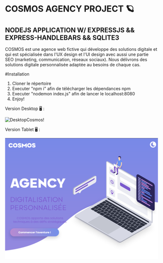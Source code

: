 # **COSMOS AGENCY PROJECT 🪐**
## NODEJS APPLICATION W/ EXPRESSJS && EXPRESS-HANDLEBARS && SQLITE3

COSMOS est une agence web fictive qui développe des solutions digitale et qui est spécialisée dans l'UX design et l'UI design avec aussi une partie SEO (marketing, communication, réseaux sociaux).
Nous délivrons des solutions digitale personnalisée adaptée au besoins de chaque cas. 

#Installation 

1) Cloner le répertoire 
2) Executer "npm i" afin de télécharger les dépendances npm 
3) Executer "nodemon index.js" afin de lancer le localhost:8080 
4) Enjoy! 


Version Desktop  🖥 : 

![DesktopCosmos!](https://github.com/naodevtech/cosmosagency/blob/master/public/assets/github/ezgif.com-video-to-gif.gif)


Version Tablet 🖥 : 

![TabletCosmos!](https://github.com/naodevtech/cosmosagency/blob/master/public/assets/github/Capture%20d%E2%80%99%C3%A9cran%202020-04-29%20%C3%A0%2019.40.55.png)
